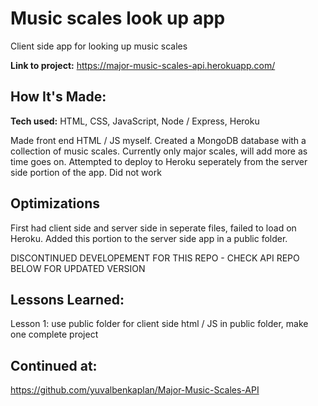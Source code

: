 # Music scales look up app
Client side app for looking up music scales

**Link to project:** https://major-music-scales-api.herokuapp.com/

## How It's Made:

**Tech used:** HTML, CSS, JavaScript, Node / Express, Heroku

Made front end HTML / JS myself. Created a MongoDB database with a collection of music scales. Currently only major scales, will add more as time goes on.
Attempted to deploy to Heroku seperately from the server side portion of the app. Did not work


## Optimizations

First had client side and server side in seperate files, failed to load on Heroku. Added this portion to the server side app in a public folder.

DISCONTINUED DEVELOPEMENT FOR THIS REPO - CHECK API REPO BELOW FOR UPDATED VERSION

## Lessons Learned:

Lesson 1: use public folder for client side html / JS in public folder, make one complete project

## Continued at:

https://github.com/yuvalbenkaplan/Major-Music-Scales-API

